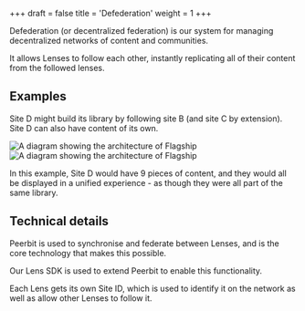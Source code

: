 +++
draft = false
title = 'Defederation'
weight = 1
+++

Defederation (or decentralized federation) is our system for managing decentralized networks of content and communities.

It allows Lenses to follow each other, instantly replicating all of their content from the followed lenses.

## Examples
Site D might build its library by following site B (and site C by extension). Site D can also have content of its own.

<img src="/images/docs/concepts/defederation.svg" class="light-svg" alt="A diagram showing the architecture of Flagship" />
<img src="/images/docs/concepts/defederation-dark.svg" class="dark-svg" alt="A diagram showing the architecture of Flagship" />

In this example, Site D would have 9 pieces of content, and they would all be displayed in a unified experience - as though they were all part of the same library.

## Technical details

Peerbit is used to synchronise and federate between Lenses, and is the core technology that makes this possible.

Our Lens SDK is used to extend Peerbit to enable this functionality.

Each Lens gets its own Site ID, which is used to identify it on the network as well as allow other Lenses to follow it.
